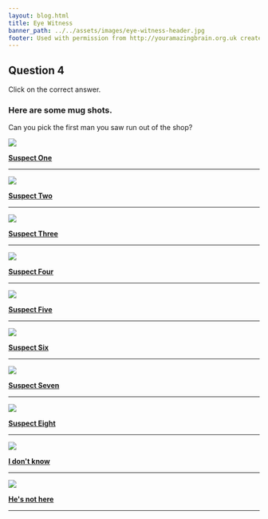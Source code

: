 ```yaml
---
layout: blog.html
title: Eye Witness
banner_path: ../../assets/images/eye-witness-header.jpg
footer: Used with permission from http://youramazingbrain.org.uk created by At-Bristol Science centre
---
```

## Question 4

Click on the correct answer.

### Here are some mug shots.
Can you pick the first man you saw run out of the shop?

[![](../../assets/images/eye-witness-mug01.jpg)](page11.html)

[](page11)[**Suspect One**](page11)

---

[![](../../assets/images/eye-witness-mug02.jpg)](page11.html)

[](page11)[**Suspect Two**](page11)

---

[![](../../assets/images/eye-witness-mug03.jpg)](page11.html)

[](page11)[**Suspect Three**](page11)

---

[![](../../assets/images/eye-witness-mug04.jpg)](page11.html)

[](page11)[**Suspect Four**](page1)

---

[![](../../assets/images/eye-witness-mug05.jpg)](page11.html)

[](page11)[**Suspect Five**](page11)

---

[![](../../assets/images/eye-witness-mug06.jpg)](page11.html)

[](page11.html)[**Suspect Six**](page11.html)

---

[![](../../assets/images/eye-witness-mug07.jpg)](page11.html)

[](page11)[**Suspect Seven**](page11)

---

[![](../../assets/images/eye-witness-mug08.jpg)](page11.html)

[](page11)[**Suspect Eight**](page11)

---

[![](../../assets/images/eye-witness-mug09.gif)](page12.html)

[](page12)[**I don't know**](page12)

---

[![](../../assets/images/eye-witness-mug10.gif)](page13.html)

[](page13)[**He's not here**](page13)

---

